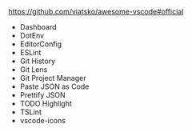 https://github.com/viatsko/awesome-vscode#official

* Dashboard
* DotEnv
* EditorConfig
* ESLint
* Git History
* Git Lens
* Git Project Manager
* Paste JSON as Code
* Prettify JSON
* TODO Highlight
* TSLint
* vscode-icons
